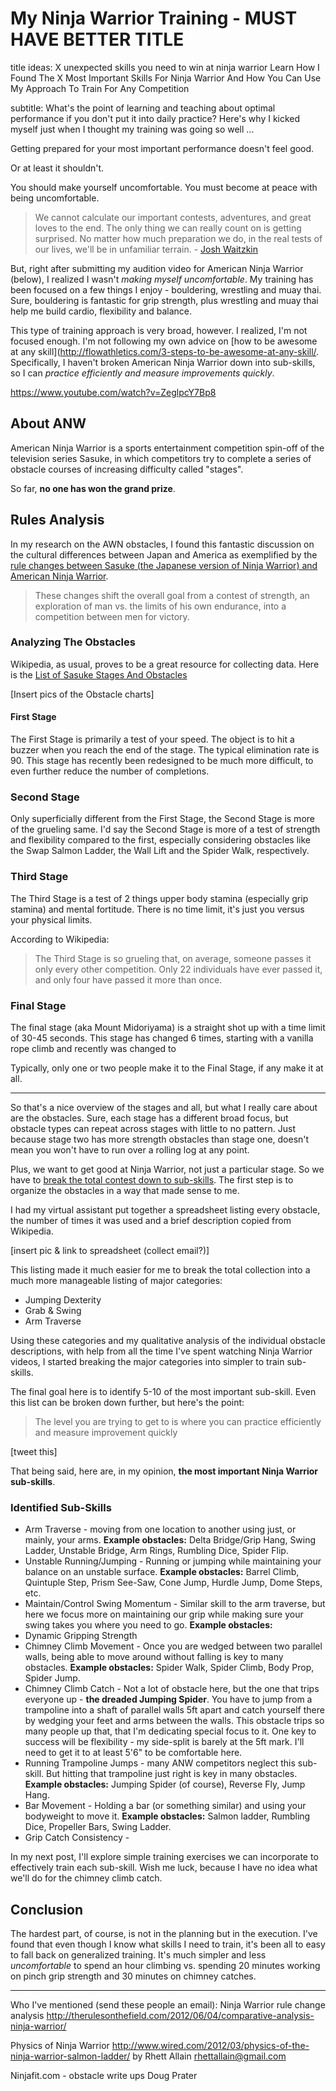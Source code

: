 # My Ninja Warrior Training - MUST HAVE BETTER TITLE

title ideas:
X unexpected skills you need to win at ninja warrior
Learn How I Found The X Most Important Skills For Ninja Warrior And How You Can Use My Approach To Train For Any Competition

subtitle:
What's the point of learning and teaching about optimal performance if you don't put it into daily practice? Here's why I kicked myself just when I thought my training was going so well ...

Getting prepared for your most important performance doesn't feel good. 

Or at least it shouldn't. 

You should make yourself uncomfortable. You must become at peace with being uncomfortable. 

>We cannot calculate our important contests, adventures, and great loves to the end. The only thing we can really count on is getting surprised. No matter how much preparation we do, in the real tests of our lives, we'll be in unfamiliar terrain. - [Josh Waitzkin](http://amzn.to/1LbfGrF)

But, right after submitting my audition video for American Ninja Warrior (below), I realized I wasn't *making myself uncomfortable*. My training has been focused on a few things I enjoy - bouldering, wrestling and muay thai. Sure,  bouldering is fantastic for grip strength, plus wrestling and muay thai help me build cardio, flexibility and balance.

This type of training approach is very broad, however. I realized, I'm not focused enough. I'm not following my own advice on [how to be awesome at any skill](http://flowathletics.com/3-steps-to-be-awesome-at-any-skill/. Specifically, I haven't broken American Ninja Warrior down into sub-skills, so I can *practice efficiently and measure improvements quickly*. 

https://www.youtube.com/watch?v=ZeglpcY7Bp8

## About ANW

American Ninja Warrior is a sports entertainment competition spin-off of the television series Sasuke, in which competitors try to complete a series of obstacle courses of increasing difficulty called "stages". 

So far, **no one has won the grand prize**.

## Rules Analysis

In my research on the AWN obstacles, I found this fantastic discussion on the cultural differences between Japan and America as exemplified by the [rule changes between Sasuke (the Japanese version of Ninja Warrior) and American Ninja Warrior](http://therulesonthefield.com/2012/06/04/comparative-analysis-ninja-warrior/). 

> These changes shift the overall goal from a contest of strength, an exploration of man vs. the limits of his own endurance, into a competition between men for victory.

### Analyzing The Obstacles
Wikipedia, as usual, proves to be a great resource for collecting data. Here is the [List of Sasuke Stages And Obstacles](http://en.wikipedia.org/wiki/List_of_Sasuke_stages)

[Insert pics of the Obstacle charts]


#### First Stage
The First Stage is primarily a test of your speed. The object is to hit a buzzer when you reach the end of the stage. The typical elimination rate is 90. This stage has recently been redesigned to be much more difficult, to even further reduce the number of completions. 

### Second Stage
Only superficially different from the First Stage, the Second Stage is more of the grueling same. I'd say the Second Stage is more of a test of strength and flexibility compared to the first, especially considering obstacles like the Swap Salmon Ladder, the Wall Lift and the Spider Walk, respectively.

### Third Stage
The Third Stage is a test of 2 things upper body stamina (especially grip stamina) and mental fortitude. There is no time limit, it's just you versus your physical limits.

According to Wikipedia:

>The Third Stage is so grueling that, on average, someone passes it only every other competition. Only 22 individuals have ever passed it, and only four have passed it more than once.

### Final Stage
The final stage (aka Mount Midoriyama) is a straight shot up with a time limit of 30-45 seconds. This stage has changed 6 times, starting with a vanilla rope climb and recently was changed to 

Typically, only one or two people make it to the Final Stage, if any make it at all.

---

So that's a nice overview of the stages and all, but what I really care about are the obstacles. Sure, each stage has a different broad focus, but obstacle types can repeat across stages with little to no pattern. Just because stage two has more strength obstacles than stage one, doesn't mean you won't have to run over a rolling log at any point.  

Plus, we want to get good at Ninja Warrior, not just a particular stage. So we have to [break the total contest down to sub-skills](http://flowathletics.com/3-steps-to-be-awesome-at-any-skill/). The first step is to organize the obstacles in a way that made sense to me.

I had my virtual assistant put together a spreadsheet listing every obstacle, the number of times it was used and a brief description copied from Wikipedia.

[insert pic & link to spreadsheet (collect email?)]

This listing made it much easier for me to break the total collection into a much more manageable listing of major categories:

* Jumping Dexterity
* Grab & Swing
* Arm Traverse

Using these categories and my qualitative analysis of the individual obstacle descriptions, with help from all the time I've spent watching Ninja Warrior videos, I started breaking the major categories into simpler to train sub-skills. 

The final goal here is to identify 5-10 of the most important sub-skill. Even this list can be broken down further, but here's the point:

> The level you are trying to get to is where you can practice efficiently and measure improvement quickly

[tweet this]

That being said, here are, in my opinion, **the most important Ninja Warrior sub-skills**.

### Identified Sub-Skills
* Arm Traverse - moving from one location to another using just, or mainly, your arms. **Example obstacles:** Delta Bridge/Grip Hang, Swing Ladder, Unstable Bridge, Arm Rings, Rumbling Dice, Spider Flip.
* Unstable Running/Jumping - Running or jumping while maintaining your balance on an unstable surface. **Example obstacles:** Barrel Climb, Quintuple Step, Prism See-Saw, Cone Jump, Hurdle Jump, Dome Steps, etc.
* Maintain/Control Swing Momentum - Similar skill to the arm traverse, but here we focus more on maintaining our grip while making sure your swing takes you where you need to go. **Example obstacles:** 
* Dynamic Gripping Strength
* Chimney Climb Movement - Once you are wedged between two parallel walls, being able to move around without falling is key to many obstacles. **Example obstacles:** Spider Walk, Spider Climb, Body Prop, Spider Jump.
* Chimney Climb Catch - Not a lot of obstacle here, but the one that trips everyone up - **the dreaded Jumping Spider**. You have to jump from a trampoline into a shaft of parallel walls 5ft apart and catch yourself there by wedging your feet and arms between the walls. This obstacle trips so many people up that, that I'm dedicating special focus to it. One key to success will be flexibility - my side-split is barely at the 5ft mark. I'll need to get it to at least 5'6" to be comfortable here. 
* Running Trampoline Jumps - many ANW competitors neglect this sub-skill. But hitting that trampoline just right is key in many obstacles. **Example obstacles:** Jumping Spider (of course), Reverse Fly, Jump Hang.
* Bar Movement - Holding a bar (or something similar) and using your bodyweight to move it. **Example obstacles:** Salmon ladder, Rumbling Dice, Propeller Bars, Swing Ladder.
* Grip Catch Consistency - 

In my next post, I'll explore simple training exercises we can incorporate to effectively train each sub-skill. Wish me luck, because I have no idea what we'll do for the chimney climb catch.

## Conclusion

The hardest part, of course, is not in the planning but in the execution. I've found that even though I know what skills I need to train, it's been all to easy to fall back on generalized training. It's much simpler and less *uncomfortable* to spend an hour climbing vs. spending 20 minutes working on pinch grip strength and 30 minutes on chimney catches.

----


Who I've mentioned (send these people an email):
Ninja Warrior rule change analysis http://therulesonthefield.com/2012/06/04/comparative-analysis-ninja-warrior/

Physics of Ninja Warrior http://www.wired.com/2012/03/physics-of-the-ninja-warrior-salmon-ladder/ by Rhett Allain rhettallain@gmail.com

Ninjafit.com - obstacle write ups 
Doug Prater 


